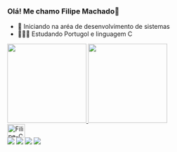 ### Olá! Me chamo Filipe Machado👋

- 🔭 Iniciando na aréa de desenvolvimento de sistemas
- 👨🏽‍💻 Estudando Portugol e linguagem C

 <div>
  <a href="https://github.com/">
  <img height="180em" src="https://github-readme-stats.vercel.app/api?username=FilipeMachado06&show_icons=true&theme=dark&include_all_commits=true&count_private=true"/>
  <img height="180em" src="https://github-readme-stats.vercel.app/api/top-langs/?username=FilipeMachado06&layout=compact&langs_count=16&theme=dark"/>
</div>

 <img halign="center" alt="Filipe-C" height="30" width="40" src="https://cdn.jsdelivr.net/gh/devicons/devicon@latest/icons/c/c-original.svg" />

<div>
<a href="https://www.instagram.com/filipemachado_06/" target="_blank"><img src="https://img.shields.io/badge/-Instagram-%23E4405F?style=for-the-badge&logo=instagram&logoColor=white" target="_blank"></a>
<a href="https://discord.gg/G9GPg5SA75" target="_blank"><img src="https://img.shields.io/badge/Discord-7289DA?style=for-the-badge&logo=discord&logoColor=white" target="_blank"></a> 
<a href = "https://mail.google.com/mail/u/0/#inbox"><img src="https://img.shields.io/badge/-Gmail-%23333?style=for-the-badge&logo=gmail&logoColor=white" target="_blank"></a>
<a href="https://www.linkedin.com/in/filipe-machado-575900289/" target="_blank"><img src="https://img.shields.io/badge/-LinkedIn-%230077B5?style=for-the-badge&logo=linkedin&logoColor=white" target="_blank"></a>
</div>
